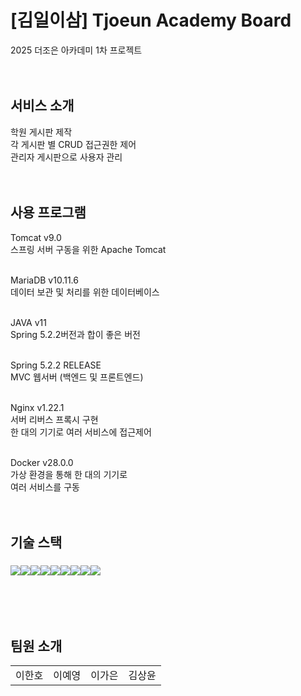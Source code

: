 # [김일이삼] Tjoeun Academy Board
2025 더조은 아카데미 1차 프로젝트<br/><br/><br/>
  
## 서비스 소개  
학원 게시판 제작<br/>
각 게시판 별 CRUD 접근권한 제어<br/>
관리자 게시판으로 사용자 관리
<br/><br/><br/>
  
## 사용 프로그램
Tomcat v9.0<br/>
스프링 서버 구동을 위한 Apache Tomcat<br/><br/>

MariaDB v10.11.6<br/>
데이터 보관 및 처리를 위한 데이터베이스<br/><br/>

JAVA v11<br/>
Spring 5.2.2버전과 합이 좋은 버전<br/><br/>

Spring 5.2.2 RELEASE<br/>
MVC 웹서버 (백엔드 및 프론트엔드)<br/><br/>

Nginx v1.22.1<br/>
서버 리버스 프록시 구현<br/>
한 대의 기기로 여러 서비스에 접근제어<br/><br/>

Docker v28.0.0<br/>
가상 환경을 통해 한 대의 기기로<br/>
여러 서비스를 구동
<br/><br/><br/>

## 기술 스택  
### <img src="https://img.shields.io/badge/HTML5-20232A?style=for-the-badge&logo=html5&logoColor=61DAFB"/></a><img src="https://img.shields.io/badge/CSS-239120?&style=for-the-badge&logo=css&logoColor=white"/></a><img src="https://img.shields.io/badge/springlegacy-6DB33F?style=for-the-badge&logo=springlegacy&logoColor=white"><img src="https://img.shields.io/badge/Java-ED8B00?style=for-the-badge&logo=openjdk&logoColor=white"/><img src="https://img.shields.io/badge/MariaDB-005C84?style=for-the-badge&logo=mariadb&logoColor=white"/></a><img src="https://img.shields.io/badge/github-181717?style=for-the-badge&logo=github&logoColor=white"></a><img src="https://img.shields.io/badge/Tomcat-EDA900?&style=for-the-badge&logo=tomcat&logoColor=white"/></a><img src="https://img.shields.io/badge/Docker-0054FF?&style=for-the-badge&logo=docker&logoColor=white"/></a><img src="https://img.shields.io/badge/Nginx-239120?&style=for-the-badge&logo=nginx&logoColor=white"/>
<br/><br/><br/>
    

## 팀원 소개  
<table>
  <tbody>
    <tr>
      <td align="center">이한호</td>
      <td align="center">이예영</td>
      <td align="center">이가은</td>
      <td align="center">김상윤</td>
    </tr>
  </tbody>
</table>
